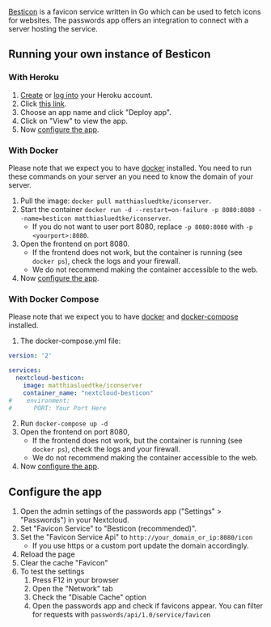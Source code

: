 [Besticon](https://github.com/mat/besticon) is a favicon service written in Go which can be used to fetch icons for websites.
The passwords app offers an integration to connect with a server hosting the service.

## Running your own instance of Besticon

### With Heroku
1. [Create](https://signup.heroku.com/) or [log into](https://id.heroku.com/login) your Heroku account.
2. Click [this link](https://dashboard.heroku.com/new?button-url=https%3A%2F%2Fgithub.com%2Fmat%2Fbesticon&template=https%3A%2F%2Fgithub.com%2Fmat%2Fbesticon).
3. Choose an app name and click "Deploy app".
4. Click on "View" to view the app.
5. Now [configure the app](#configure-the-app).

### With Docker
Please note that we expect you to have [docker](https://get.docker.com/) installed.
You need to run these commands on your server an you need to know the domain of your server.

1. Pull the image: `docker pull matthiasluedtke/iconserver`.
2. Start the container `docker run -d --restart=on-failure -p 8080:8080 --name=besticon matthiasluedtke/iconserver`.
   - If you do not want to user port 8080, replace `-p 8080:8080` with `-p <yourport>:8080`.
3. Open the frontend on port 8080.
   - If the frontend does not work, but the container is running (see `docker ps`), check the logs and your firewall.
   - We do not recommend making the container accessible to the web.
4. Now [configure the app](#configure-the-app).

### With Docker Compose
Please note that we expect you to have [docker](https://get.docker.com/) and [docker-compose](https://docs.docker.com/compose/install/) installed.

1. The docker-compose.yml file:
```yaml
version: '2'

services:
  nextcloud-besticon:
    image: matthiasluedtke/iconserver
    container_name: "nextcloud-besticon"
#    environment:
#      PORT: Your Port Here
```
2. Run `docker-compose up -d`
3. Open the frontend on port 8080,
   - If the frontend does not work, but the container is running (see `docker ps`), check the logs and your firewall.
   - We do not recommend making the container accessible to the web.
4. Now [configure the app](#configure-the-app).
   
   
## Configure the app
1. Open the admin settings of the passwords app ("Settings" > "Passwords") in your Nextcloud.
2. Set "Favicon Service" to "Besticon (recommended)".
3. Set the "Favicon Service Api" to `http://your_domain_or_ip:8080/icon`
   - If you use https or a custom port update the domain accordingly.
4. Reload the page
5. Clear the cache "Favicon"
6. To test the settings
   1. Press F12 in your browser
   2. Open the "Network" tab
   3. Check the "Disable Cache" option
   4. Open the passwords app and check if favicons appear. You can filter for requests with `passwords/api/1.0/service/favicon`
